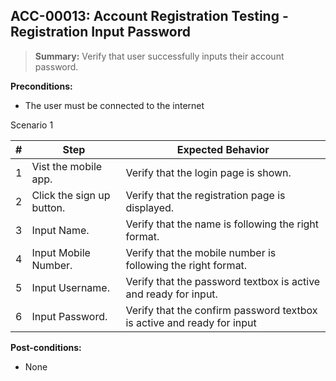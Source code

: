 ## **ACC-00013:** Account Registration Testing - Registration Input Password

> **Summary:** Verify that user successfully inputs their account password. <br>

**Preconditions:**

- The user must be connected to the internet

Scenario 1

| \#  | Step                      | Expected Behavior                                                      |
| --- | ------------------------- | ---------------------------------------------------------------------- |
| 1   | Vist the mobile app.      | Verify that the login page is shown.                                   |
| 2   | Click the sign up button. | Verify that the registration page is displayed.                        |
| 3   | Input Name.               | Verify that the name is following the right format.                    |
| 4   | Input Mobile Number.      | Verify that the mobile number is following the right format.           |
| 5   | Input Username.           | Verify that the password textbox is active and ready for input.        |
| 6   | Input Password.           | Verify that the confirm password textbox is active and ready for input |

**Post-conditions:**

- None

